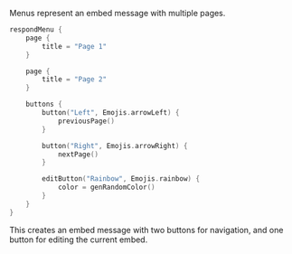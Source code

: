 Menus represent an embed message with multiple pages.

```kotlin
respondMenu {
    page {
        title = "Page 1"
    }

    page {
        title = "Page 2"
    }

    buttons {
        button("Left", Emojis.arrowLeft) {
            previousPage()
        }

        button("Right", Emojis.arrowRight) {
            nextPage()
        }

        editButton("Rainbow", Emojis.rainbow) {
            color = genRandomColor()
        }
    }
}
```

This creates an embed message with two buttons for navigation, and one button for editing the current embed.
